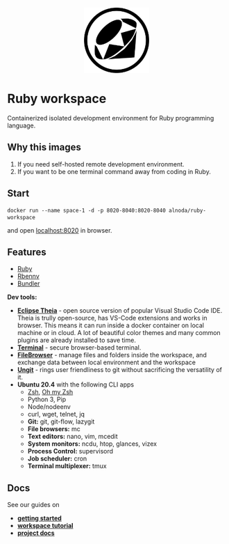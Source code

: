 <p align="center">
  <img src="./img/ruby-circle.svg" alt="Ruby logo" width="150">
</p>  

# Ruby workspace 

Containerized isolated development environment for Ruby programming language.

## Why this images

1. If you need self-hosted remote development environment.
2. If you want to be one terminal command away from coding in Ruby.

## Start
 
```
docker run --name space-1 -d -p 8020-8040:8020-8040 alnoda/ruby-workspace
```  

and open [localhost:8020](http://localhost:8020) in browser.  

## Features

- [Ruby](https://www.ruby-lang.org/) 
- [Rbennv](https://github.com/rbenv/rbenv)
- [Bundler](https://bundler.io/)

**Dev tools:**

- [**Eclipse Theia**](https://theia-ide.org/docs/) - open source version of popular Visual Studio Code IDE. Theia is trully open-source, has 
VS-Code extensions and works in browser. This means it can run inside a docker container on local machine or in cloud. A lot of beautiful color themes and many common plugins are already installed to save time.
- [**Terminal**](https://github.com/tsl0922/ttyd) - secure browser-based terminal.
- [**FileBrowser**](https://github.com/filebrowser/filebrowser)  - manage files and folders inside the workspace, and exchange data between local environment and the workspace
- [**Ungit**](https://github.com/FredrikNoren/ungit) - rings user friendliness to git without sacrificing the versatility of it.
- **Ubuntu 20.4** with the following CLI apps
    - [Zsh](https://www.zsh.org/), [Oh my Zsh](https://ohmyz.sh/)
    - Python 3, Pip 
    - Node/nodeenv
    - curl, wget, telnet, jq
    - **Git:** git, git-flow, lazygit 
    - **File browsers:** mc
    - **Text editors:** nano, vim, mcedit
    - **System monitors:** ncdu, htop, glances, vizex
    - **Process Control:** supervisord
    - **Job scheduler:** cron
    - **Terminal multiplexer:** tmux 


## Docs

See our guides on 

- [**getting started**](https://docs.alnoda.org/get-started/common-features/)
- [**workspace tutorial**](https://docs.alnoda.org/ruby-workspace/tutorial/) 
- [**project docs**](https://docs.alnoda.org/)
